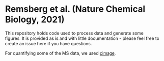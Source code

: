# Remsberg et al. (Nature Chemical Biology, 2021)

This repository holds code used to process data and generate some figures. It is provided as is and with little documentation - please feel free to create an issue here if you have questions.

For quantifying some of the MS data, we used [cimage](https://github.com/cravattlab/cimage). 
